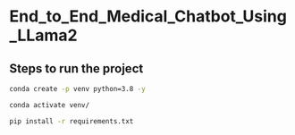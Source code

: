 # End_to_End_Medical_Chatbot_Using_LLama2

## Steps to run the project

```bash
conda create -p venv python=3.8 -y
```

```bash
conda activate venv/
```

```bash
pip install -r requirements.txt
```